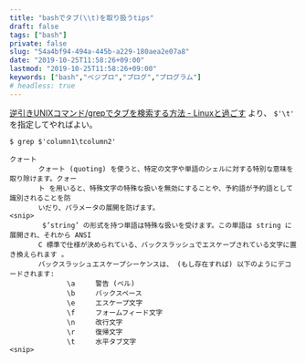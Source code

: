 ```yaml
---
title: "bashでタブ(\\t)を取り扱うtips"
draft: false
tags: ["bash"]
private: false
slug: "54a4bf94-494a-445b-a229-180aea2e07a8"
date: "2019-10-25T11:58:26+09:00"
lastmod: "2019-10-25T11:58:26+09:00"
keywords: ["bash","ベジプロ","プログ","プログラム"]
# headless: true
---
```


[逆引きUNIXコマンド/grepでタブを検索する方法 - Linuxと過ごす](https://linux.just4fun.biz/?%E9%80%86%E5%BC%95%E3%81%8DUNIX%E3%82%B3%E3%83%9E%E3%83%B3%E3%83%89/grep%E3%81%A7%E3%82%BF%E3%83%96%E3%82%92%E6%A4%9C%E7%B4%A2%E3%81%99%E3%82%8B%E6%96%B9%E6%B3%95#y078b0e3) より、
`$'\t'` を指定してやればよい。
```bash:e.g.
$ grep $'column1\tcolumn2'
```

```
クォート
       クォート (quoting) を使うと、特定の文字や単語のシェルに対する特別な意味を取り除けます。クォー
       ト を用いると、特殊文字の特殊な扱いを無効にすることや、予約語が予約語として識別されることを防
       いだり、パラメータの展開を防げます。
<snip>
        $’string’ の形式を持つ単語は特殊な扱いを受けます。この単語は string に展開され、それから ANSI
       C 標準で仕様が決められている、バックスラッシュでエスケープされている文字に置き換えられます 。
       バックスラッシュエスケープシーケンスは、 (もし存在すれば) 以下のようにデコードされます:
              \a     警告 (ベル)
              \b     バックスペース
              \e     エスケープ文字
              \f     フォームフィード文字
              \n     改行文字
              \r     復帰文字
              \t     水平タブ文字
<snip>
```
